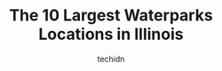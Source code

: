 ---
layout: ampstory
image: https://i0.wp.com/paketmu.com/wp-content/uploads/2023/06/santas-village-amusement-water-park-0-in-illinois-1686365562.jpeg?resize=640,853
author: techidn
featured: false
description: Explore the diverse Waterpark scene in Illinois, home to an incredible selection of 10 establishments catering to every taste. Whether youre in search of iconic favorites or undiscovered tr
title: The 10 Largest Waterparks Locations in Illinois
cover:
   title: The 10 Largest Waterparks Locations in Illinois
   subtitle: RICKPATE
   background: https://paketmu.com/wp-content/uploads/2023/06/santas-village-amusement-water-park-0-in-illinois-1686365562.jpeg

pages: 
 - layout: thirds
   top: <h1>#1 Great Wolf Lodge | Illinois</h1>
   bottom: "<p>We have been twice. Once with a relatively empty park and once with a very full park. Both times were a lot of fun. Finding seating wasnt bad at all. Food was always pre</p>"
   background: https://paketmu.com/wp-content/uploads/2023/06/santas-village-amusement-water-park-1-in-illinois-1686365563.jpeg
   backgroundblur: true
 - layout: thirds
   top: <h1>#2 Raging Waves Waterpark</h1>
   bottom: "<p>We reserved a King cabana, which ended up being a great decision. The day we went it was 100 degrees outside and it was a Monday holiday. The park was crowded! So many li</p>"
   background: https://paketmu.com/wp-content/uploads/2023/06/santas-village-amusement-water-park-2-in-illinois-1686365563.png
   cta:
      link: https://paketmu.com/the-10-largest-waterparks-locations-in-illinois/
      text: The 10 Largest Waterparks Locations in Illinois
 - layout: thirds
   top: <h1>#3 Santas Village Amusement & Water Park</h1>
   bottom: "<p>Weve been coming here for two years and it never disappoints! The entrance gets kids unlimited rides. The food inside is delicious and theres a bar for grown ups. T</p>"
   background: https://paketmu.com/wp-content/uploads/2023/06/santas-village-amusement-water-park-3-in-illinois-1686365566.jpeg
   cta:
      link: https://paketmu.com/the-10-largest-waterparks-locations-in-illinois/
      text: The 10 Largest Waterparks Locations in Illinois
 - layout: thirds
   top: <h1>#4 Hurricane Harbor Rockford</h1>
   bottom: "<p>7820 Cherryvale N Blvd, Cherry Valley, IL 61016, United States</p>"
   background: https://images.unsplash.com/photo-1615749413727-825b59a857b5?ixlib=rb-4.0.3&ixid=MnwxMjA3fDB8MHxwaG90by1wYWdlfHx8fGVufDB8fHx8&auto=format&fit=crop&w=640&h=853&q=80
   cta:
      link: https://paketmu.com/the-10-largest-waterparks-locations-in-illinois/
      text: The 10 Largest Waterparks Locations in Illinois
 - layout: thirds
   top: <h1>#5 The Water Works Indoor Water Park</h1>
   bottom: "<p>505 N Springinsguth Rd, Schaumburg, IL 60194, United States</p>"
   background: https://images.unsplash.com/photo-1533735380053-eb8d0759b24a?ixlib=rb-4.0.3&ixid=MnwxMjA3fDB8MHxwaG90by1wYWdlfHx8fGVufDB8fHx8&auto=format&fit=crop&w=640&h=853&q=80
   cta:
      link: https://paketmu.com/the-10-largest-waterparks-locations-in-illinois/
      text: The 10 Largest Waterparks Locations in Illinois
 - layout: thirds
   top: <h1>#6 Raging Rivers WaterPark</h1>
   bottom: "<p>100 Palisades Pkwy, Grafton, IL 62037, United States</p>"
   background: https://images.unsplash.com/photo-1609083590460-7b8cc0ca65f8?ixlib=rb-4.0.3&ixid=MnwxMjA3fDB8MHxwaG90by1wYWdlfHx8fGVufDB8fHx8&auto=format&fit=crop&w=640&h=853&q=80
   cta:
      link: https://paketmu.com/the-10-largest-waterparks-locations-in-illinois/
      text: The 10 Largest Waterparks Locations in Illinois
 - layout: thirds
   top: <h1>#7 Pirates Cay Indoor Waterpark</h1>
   bottom: "<p>2558 N 3650rd Rd, Sheridan, IL 60551, United States</p>"
   background: https://images.unsplash.com/photo-1496096265110-f83ad7f96608?ixlib=rb-4.0.3&ixid=MnwxMjA3fDB8MHxwaG90by1wYWdlfHx8fGVufDB8fHx8&auto=format&fit=crop&w=640&h=853&q=80
   cta:
      link: https://paketmu.com/the-10-largest-waterparks-locations-in-illinois/
      text: The 10 Largest Waterparks Locations in Illinois
 - layout: thirds
   middle: Continue reading...
   background: https://images.unsplash.com/photo-1484589065579-248aad0d8b13?ixlib=rb-4.0.3&ixid=MnwxMjA3fDB8MHxwaG90by1wYWdlfHx8fGVufDB8fHx8&auto=format&fit=crop&w=640&h=853&q=80
   cta:
      link: https://paketmu.com/the-10-largest-waterparks-locations-in-illinois/
      text: The 10 Largest Waterparks Locations in Illinois
      
---